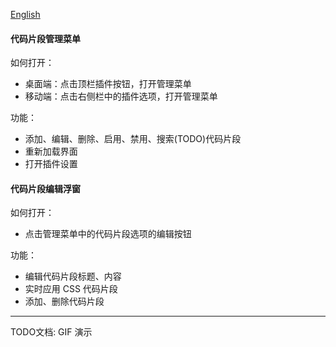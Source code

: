 [English](https://github.com/TCOTC/snippets/blob/main/README.md)

#### 代码片段管理菜单

如何打开：

- 桌面端：点击顶栏插件按钮，打开管理菜单
- 移动端：点击右侧栏中的插件选项，打开管理菜单

功能：

- 添加、编辑、删除、启用、禁用、搜索(TODO)代码片段
- 重新加载界面
- 打开插件设置

#### 代码片段编辑浮窗

如何打开：

- 点击管理菜单中的代码片段选项的编辑按钮

功能：

- 编辑代码片段标题、内容
- 实时应用 CSS 代码片段
- 添加、删除代码片段

---

TODO文档: GIF 演示